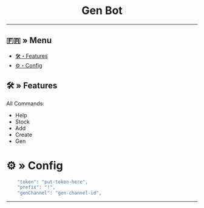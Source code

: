 <h1 align="center">
 Gen Bot
</h1>

---
## <a id="menu"></a>🇫🇷 » Menu

- [🛠・Features](#features)
- [⚙・Config](#config)

## <a id="features"></a>🛠 » Features
All Commands: 

- Help
- Stock
- Add
- Create
- Gen

# <a id="config"></a>⚙ » Config

```js
    "token": "put-token-here",
    "prefix": "!",
    "genChannel": "gen-channel-id",
```

---
 
